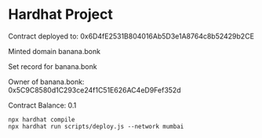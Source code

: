 # Hardhat Project


Contract deployed to: 0x6D4fE2531B804016Ab5D3e1A8764c8b52429b2CE

Minted domain banana.bonk

Set record for banana.bonk

Owner of banana.bonk: 0x5C9C8580d1C293ce24f1C51E626AC4eD9Fef352d

Contract Balance: 0.1



```shell
npx hardhat compile
npx hardhat run scripts/deploy.js --network mumbai
```
